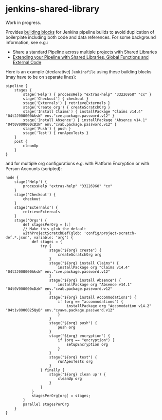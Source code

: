 # jenkins-shared-library

Work in progress.

Provides [building blocks](/vars) for Jenkins pipeline builds to avoid duplication of boilerplate including both code and data references.
For some background information, see e.g.:
* [Share a standard Pipeline across multiple projects with Shared Libraries](https://jenkins.io/blog/2017/10/02/pipeline-templates-with-shared-libraries/)
* [Extending your Pipeline with Shared Libraries, Global Functions and External Code](https://jenkins.io/blog/2017/06/27/speaker-blog-SAS-jenkins-world/)

Here is an example (declarative) `Jenkinsfile` using these building blocks (may have to be on separate lines):

```
pipeline {
    stages {
        stage('Help') { processHelp "extras-help" "33226968" "cx" }
        stage('Checkout') { checkout }
        stage('Externals') { retrieveExternals } 
        stage('Create org') { createScratchOrg }
        stage('Install Claims') { installPackage "Claims v14.4" "04t2J000000AksW" env."cve.package.password.v12" }
        stage('Install Absence') { installPackage "Absence v14.1" "04t0V000000xDzW" env."cvab.package.password.v12" }
        stage('Push') { push }
        stage('Test') { runApexTests }
    }
    post {
        cleanUp
    }
}
```
and for multiple org configurations e.g. with Platform Encryption or with Person Accounts (scripted):
```
node {
    stage('Help') {
        processHelp "extras-help" "33226968" "cx"
    }
    stage('Checkout') {
        checkout
    }
    stage('Externals') {
        retrieveExternals
    }
    stage('Orgs') {
        def stagesPerOrg = [:]
        // Make this glob the default
        withProjectScratchDef(glob: 'config/project-scratch-def.*.json', variable: 'org') {
            def stages = {
                try {
                    stage("${org} create") {
                        createScratchOrg org
                    }
                    stage("${org} install Claims") {
                        installPackage org "Claims v14.4" "04t2J000000AksW" env."cve.package.password.v12"
                    }
                    stage("${org} install Absence") {
                        installPackage org "Absence v14.1" "04t0V000000xDzW" env."cvab.package.password.v12"
                    }
                    stage("${org} install Accommodations") {
                        if (org == "accommodations") {
                            installPackage org "Accomodation v14.2" "04t1v0000025QyB" env."cvawa.package.password.v12"
                        }
                    }
                    stage("${org} push") {
                        push org
                    }
                    stage("${org} encryption") {
                        if (org == "encryption") {
                            setupEncryption org
                        }
                    }
                    stage("${org} test") {
                        runApexTests org
                    }
                } finally {
                    stage("${org} clean up') {
                        cleanUp org
                    }
                }
            }
            stagesPerOrg[org] = stages;
        }
        parallel stagesPerOrg
    }
}
```
